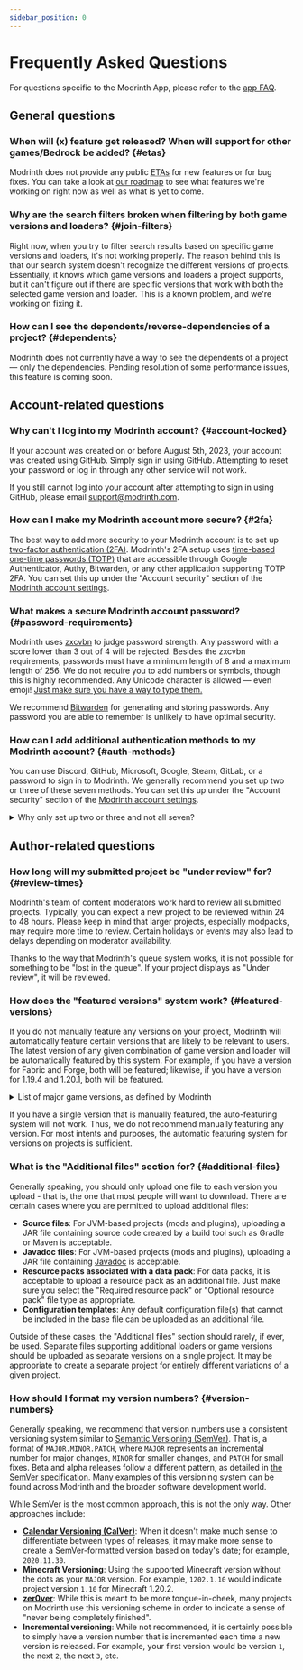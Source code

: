 ```yaml
---
sidebar_position: 0
---
```


# Frequently Asked Questions

For questions specific to the Modrinth App, please refer to the [app FAQ](app.md).

## General questions

### When will (x) feature get released? When will support for other games/Bedrock be added? {#etas}

Modrinth does not provide any public <abbr title="Estimated Time of Arrival">ETAs</abbr> for new features or for bug fixes. You can take a look at [our roadmap](../roadmap.md) to see what features we're working on right now as well as what is yet to come.

### Why are the search filters broken when filtering by both game versions and loaders? {#join-filters}

Right now, when you try to filter search results based on specific game versions and loaders, it's not working properly. The reason behind this is that our search system doesn't recognize the different versions of projects. Essentially, it knows which game versions and loaders a project supports, but it can't figure out if there are specific versions that work with both the selected game version and loader. This is a known problem, and we're working on fixing it.

### How can I see the dependents/reverse-dependencies of a project? {#dependents}

Modrinth does not currently have a way to see the dependents of a project — only the dependencies. Pending resolution of some performance issues, this feature is coming soon.

## Account-related questions

### Why can't I log into my Modrinth account? {#account-locked}

If your account was created on or before August 5th, 2023, your account was created using GitHub. Simply sign in using GitHub. Attempting to reset your password or log in through any other service will not work.

If you still cannot log into your account after attempting to sign in using GitHub, please email support@modrinth.com.

### How can I make my Modrinth account more secure? {#2fa}

The best way to add more security to your Modrinth account is to set up [two-factor authentication (2FA)](https://en.wikipedia.org/wiki/Multi-factor_authentication). Modrinth's 2FA setup uses [time-based one-time passwords (TOTP)](https://en.wikipedia.org/wiki/Time-based_one-time_password) that are accessible through Google Authenticator, Authy, Bitwarden, or any other application supporting TOTP 2FA. You can set this up under the "Account security" section of the [Modrinth account settings](https://modrinth.com/settings/account).

### What makes a secure Modrinth account password? {#password-requirements}

Modrinth uses [zxcvbn](https://lowe.github.io/tryzxcvbn/) to judge password strength. Any password with a score lower than 3 out of 4 will be rejected. Besides the zxcvbn requirements, passwords must have a minimum length of 8 and a maximum length of 256. We do not require you to add numbers or symbols, though this is highly recommended. Any Unicode character is allowed — even emoji! [Just make sure you have a way to type them.](https://www.youtube.com/watch?v=3AtBE9BOvvk)

We recommend [Bitwarden](https://bitwarden.com) for generating and storing passwords. Any password you are able to remember is unlikely to have optimal security.

### How can I add additional authentication methods to my Modrinth account? {#auth-methods}

You can use Discord, GitHub, Microsoft, Google, Steam, GitLab, or a password to sign in to Modrinth. We generally recommend you set up two or three of these seven methods. You can set this up under the "Account security" section of the [Modrinth account settings](https://modrinth.com/settings/account).

<details><summary>Why only set up two or three and not all seven?</summary>

There is a delicate balance to be struck when choosing how to log in to your Modrinth account. Setting up too few authentication methods can leave you prone to locking yourself out of your Modrinth account if you lose your login information for one service. Meanwhile, setting up too many can leave your Modrinth account prone to also being compromised if your login for another service is compromised.

If all of your passwords are secure and unique (i.e. generated by a password manager program), you typically do not have to worry about this at all. For more information about what we consider to be a secure password, please see [What makes a secure Modrinth account password?](#password-requirements)

</details>

## Author-related questions

### How long will my submitted project be "under review" for? {#review-times}

Modrinth's team of content moderators work hard to review all submitted projects. Typically, you can expect a new project to be reviewed within 24 to 48 hours. Please keep in mind that larger projects, especially modpacks, may require more time to review. Certain holidays or events may also lead to delays depending on moderator availability.

Thanks to the way that Modrinth's queue system works, it is not possible for something to be "lost in the queue". If your project displays as "Under review", it will be reviewed.

### How does the "featured versions" system work? {#featured-versions}

If you do not manually feature any versions on your project, Modrinth will automatically feature certain versions that are likely to be relevant to users. The latest version of any given combination of game version and loader will be automatically featured by this system. For example, if you have a version for Fabric and Forge, both will be featured; likewise, if you have a version for 1.19.4 and 1.20.1, both will be featured.

<details>
<summary>List of major game versions, as defined by Modrinth</summary>

1.20.2, 1.20.1, 1.20, 1.19.4, 1.19.3, 1.19.2, 1.19, 1.18.2, 1.17.1, 1.16.5, 1.16.1, 1.15.2, 1.14.4, 1.13.2, 1.12.2, 1.11.2, 1.10.2, 1.9.4, 1.8.9, 1.7.10, 1.6.4, 1.5.2, 1.4.7, 1.3.2, 1.2.5, 1.1, b1.7.3

This list was last updated September 23rd, 2023. If you wish to see the list of latest versions at any time, the following command can be run in a Bash terminal:  
`curl -s https://api.modrinth.com/v2/tag/game_version | jq -r '[.[] | select(.major==true) | .version] | join(", ")'`

</details>

If you have a single version that is manually featured, the auto-featuring system will not work. Thus, we do not recommend manually featuring any version. For most intents and purposes, the automatic featuring system for versions on projects is sufficient.

### What is the "Additional files" section for? {#additional-files}

Generally speaking, you should only upload one file to each version you upload - that is, the one that most people will want to download. There are certain cases where you are permitted to upload additional files:

- **Source files**: For JVM-based projects (mods and plugins), uploading a JAR file containing source code created by a build tool such as Gradle or Maven is acceptable.
- **Javadoc files**: For JVM-based projects (mods and plugins), uploading a JAR file containing [Javadoc](https://en.wikipedia.org/wiki/Javadoc) is acceptable.
- **Resource packs associated with a data pack**: For data packs, it is acceptable to upload a resource pack as an additional file. Just make sure you select the "Required resource pack" or "Optional resource pack" file type as appropriate.
- **Configuration templates**: Any default configuration file(s) that cannot be included in the base file can be uploaded as an additional file.

Outside of these cases, the "Additional files" section should rarely, if ever, be used. Separate files supporting additional loaders or game versions should be uploaded as separate versions on a single project. It may be appropriate to create a separate project for entirely different variations of a given project.

### How should I format my version numbers? {#version-numbers}

Generally speaking, we recommend that version numbers use a consistent versioning system similar to [Semantic Versioning (SemVer)](https://www.geeksforgeeks.org/introduction-semantic-versioning). That is, a format of `MAJOR.MINOR.PATCH`, where `MAJOR` represents an incremental number for major changes, `MINOR` for smaller changes, and `PATCH` for small fixes. Beta and alpha releases follow a different pattern, as detailed in [the SemVer specification](https://semver.org). Many examples of this versioning system can be found across Modrinth and the broader software development world.

While SemVer is the most common approach, this is not the only way. Other approaches include:

- **[Calendar Versioning (CalVer)](https://calver.org)**: When it doesn't make much sense to differentiate between types of releases, it may make more sense to create a SemVer-formatted version based on today's date; for example, `2020.11.30`.
- **Minecraft Versioning**: Using the supported Minecraft version without the dots as your `MAJOR` version. For example, `1202.1.10` would indicate project version `1.10` for Minecraft 1.20.2.
- **[zer0ver](https://0ver.org)**: While this is meant to be more tongue-in-cheek, many projects on Modrinth use this versioning scheme in order to indicate a sense of "never being completely finished".
- **Incremental versioning**: While not recommended, it is certainly possible to simply have a version number that is incremented each time a new version is released. For example, your first version would be version `1`, the next `2`, the next `3`, etc.

[Discord]: https://discord.modrinth.com